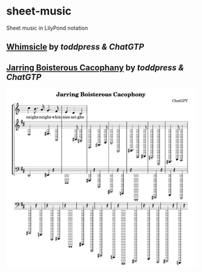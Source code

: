 # sheet-music
Sheet music in LilyPond notation

## [Whimsicle](https://github.com/toddpress/sheet-music/blob/main/whimsicle.ly) by _toddpress & ChatGTP_

## [Jarring Boisterous Cacophany](https://github.com/toddpress/sheet-music/blob/main/jarring-boisterous-cacophany.ly) by _toddpress & ChatGTP_
![Jarring Boisterous Cacophany Sheet Music](https://github.com/toddpress/sheet-music/blob/main/Screen%20Shot%202023-07-11%20at%209.07.56%20PM.png)
